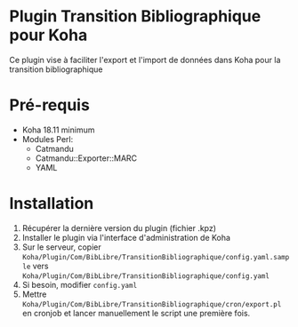 # Plugin Transition Bibliographique pour Koha

Ce plugin vise à faciliter l'export et l'import de données dans Koha pour la
transition bibliographique

# Pré-requis

- Koha 18.11 minimum
- Modules Perl:
  - Catmandu
  - Catmandu::Exporter::MARC
  - YAML

# Installation

1. Récupérer la dernière version du plugin (fichier .kpz)
2. Installer le plugin via l'interface d'administration de Koha
3. Sur le serveur, copier
   `Koha/Plugin/Com/BibLibre/TransitionBibliographique/config.yaml.sample`
   vers `Koha/Plugin/Com/BibLibre/TransitionBibliographique/config.yaml`
4. Si besoin, modifier `config.yaml`
5. Mettre `Koha/Plugin/Com/BibLibre/TransitionBibliographique/cron/export.pl`
   en cronjob et lancer manuellement le script une première fois.
